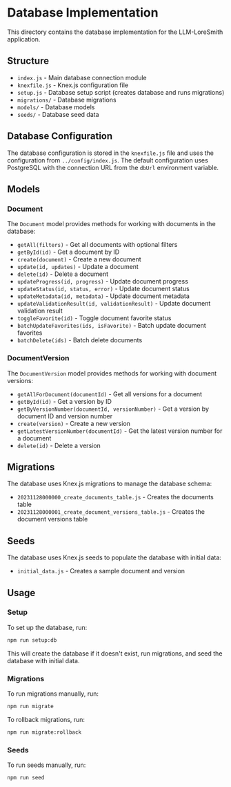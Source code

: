 # Database Implementation

This directory contains the database implementation for the LLM-LoreSmith application.

## Structure

- `index.js` - Main database connection module
- `knexfile.js` - Knex.js configuration file
- `setup.js` - Database setup script (creates database and runs migrations)
- `migrations/` - Database migrations
- `models/` - Database models
- `seeds/` - Database seed data

## Database Configuration

The database configuration is stored in the `knexfile.js` file and uses the configuration from `../config/index.js`. 
The default configuration uses PostgreSQL with the connection URL from the `dbUrl` environment variable.

## Models

### Document

The `Document` model provides methods for working with documents in the database:

- `getAll(filters)` - Get all documents with optional filters
- `getById(id)` - Get a document by ID
- `create(document)` - Create a new document
- `update(id, updates)` - Update a document
- `delete(id)` - Delete a document
- `updateProgress(id, progress)` - Update document progress
- `updateStatus(id, status, error)` - Update document status
- `updateMetadata(id, metadata)` - Update document metadata
- `updateValidationResult(id, validationResult)` - Update document validation result
- `toggleFavorite(id)` - Toggle document favorite status
- `batchUpdateFavorites(ids, isFavorite)` - Batch update document favorites
- `batchDelete(ids)` - Batch delete documents

### DocumentVersion

The `DocumentVersion` model provides methods for working with document versions:

- `getAllForDocument(documentId)` - Get all versions for a document
- `getById(id)` - Get a version by ID
- `getByVersionNumber(documentId, versionNumber)` - Get a version by document ID and version number
- `create(version)` - Create a new version
- `getLatestVersionNumber(documentId)` - Get the latest version number for a document
- `delete(id)` - Delete a version

## Migrations

The database uses Knex.js migrations to manage the database schema:

- `20231128000000_create_documents_table.js` - Creates the documents table
- `20231128000001_create_document_versions_table.js` - Creates the document versions table

## Seeds

The database uses Knex.js seeds to populate the database with initial data:

- `initial_data.js` - Creates a sample document and version

## Usage

### Setup

To set up the database, run:

```bash
npm run setup:db
```

This will create the database if it doesn't exist, run migrations, and seed the database with initial data.

### Migrations

To run migrations manually, run:

```bash
npm run migrate
```

To rollback migrations, run:

```bash
npm run migrate:rollback
```

### Seeds

To run seeds manually, run:

```bash
npm run seed
``` 